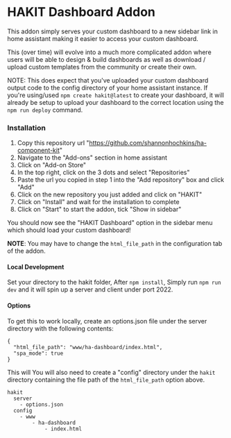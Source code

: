 # HAKIT Dashboard Addon

This addon simply serves your custom dashboard to a new sidebar link in home assistant making it easier to access your custom dashboard.

This (over time) will evolve into a much more complicated addon where users will be able to design & build dashboards as well as download / upload custom templates from the community or create their own.

NOTE: This does expect that you've uploaded your custom dashboard output code to the config directory of your home assistant instance. If you're using/used `npm create hakit@latest` to create your dashboard, it will already be setup to upload your dashboard to the correct location using the `npm run deploy` command.


### Installation

1. Copy this repository url "https://github.com/shannonhochkins/ha-component-kit"
2. Navigate to the "Add-ons" section in home assistant
3. Click on "Add-on Store"
4. In the top right, click on the 3 dots and select "Repositories"
5. Paste the url you copied in step 1 into the "Add repository" box and click "Add"
6. Click on the new repository you just added and click on "HAKIT"
7. Click on "Install" and wait for the installation to complete
8. Click on "Start" to start the addon, tick "Show in sidebar"

You should now see the "HAKIT Dashboard" option in the sidebar menu which should load your custom dashboard!

**NOTE**: You may have to change the `html_file_path` in the configuration tab of the addon.


#### Local Development
Set your directory to the hakit folder, After `npm install`, Simply run `npm run dev` and it will spin up a server and client under port 2022.

#### Options
To get this to work locally, create an options.json file under the server directory with the following contents:
```
{
  "html_file_path": "www/ha-dashboard/index.html",
  "spa_mode": true
}
```
This will You will also need to create a "config" directory under the `hakit` directory containing the file path of the `html_file_path` option above.

```
hakit
  server
    - options.json
  config
    - www
        - ha-dashboard
            - index.html
```

